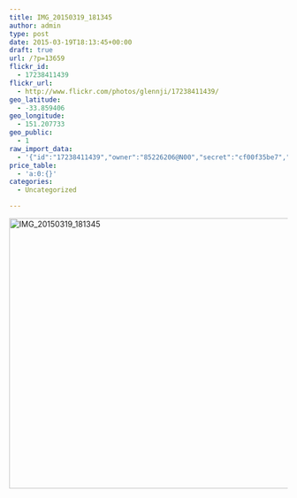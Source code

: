 ```yaml
---
title: IMG_20150319_181345
author: admin
type: post
date: 2015-03-19T18:13:45+00:00
draft: true
url: /?p=13659
flickr_id:
  - 17238411439
flickr_url:
  - http://www.flickr.com/photos/glennji/17238411439/
geo_latitude:
  - -33.859406
geo_longitude:
  - 151.207733
geo_public:
  - 1
raw_import_data:
  - '{"id":"17238411439","owner":"85226206@N00","secret":"cf00f35be7","server":"8893","farm":9,"title":"IMG_20150319_181345","ispublic":0,"isfriend":0,"isfamily":0,"description":{"_content":""},"dateupload":"1431091093","lastupdate":"1431091104","datetaken":"2015-03-19 18:13:45","datetakengranularity":"0","datetakenunknown":"0","ownername":"glennji","tags":"","machine_tags":"","originalsecret":"1a1bb5918d","originalformat":"jpg","latitude":"-33.859406","longitude":"151.207733","accuracy":"16","context":0,"place_id":"uyU97kpTVLseY.4z4g","woeid":"26198434","geo_is_family":0,"geo_is_friend":0,"geo_is_contact":0,"geo_is_public":0,"media":"photo","media_status":"ready","url_o":"https://farm9.staticflickr.com/8893/17238411439_1a1bb5918d_o.jpg","height_o":"3120","width_o":"4208"}'
price_table:
  - 'a:0:{}'
categories:
  - Uncategorized

---
```

<p class="flickr-image">
  <a href="http://www.flickr.com/photos/glennji/17238411439/" class="flickr-link"><img src="/wp-content/uploads/2015/03/17238411439_1a1bb5918d_o-1024x759.jpg" width="660" height="489" alt="IMG_20150319_181345" class="keyring-img" /></a>
</p>
